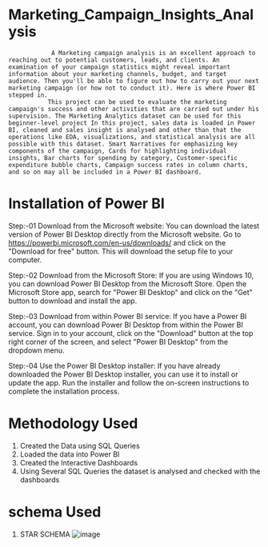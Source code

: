 # Marketing_Campaign_Insights_Analysis

                A Marketing campaign analysis is an excellent approach to reaching out to potential customers, leads, and clients. An examination of your campaign statistics might reveal important information about your marketing channels, budget, and target audience. Then you'll be able to figure out how to carry out your next marketing campaign (or how not to conduct it). Here is where Power BI stepped in.
               This project can be used to evaluate the marketing campaign's success and other activities that are carried out under his supervision. The Marketing Analytics dataset can be used for this beginner-level project In this project, sales data is loaded in Power BI, cleaned and sales insight is analysed and other than that the operations like EDA, visualizations, and statistical analysis are all possible with this dataset. Smart Narratives for emphasizing key components of the campaign, Cards for highlighting individual insights, Bar charts for spending by category, Customer-specific expenditure bubble charts, Campaign success rates in column charts, and so on may all be included in a Power BI dashboard.
               
# Installation of Power BI
Step:-01 Download from the Microsoft website: You can download the latest version of Power BI Desktop directly from the Microsoft website. Go to https://powerbi.microsoft.com/en-us/downloads/ and click on the "Download for free" button. This will download the setup file to your computer.

Step:-02 Download from the Microsoft Store: If you are using Windows 10, you can download Power BI Desktop from the Microsoft Store. Open the Microsoft Store app, search for "Power BI Desktop" and click on the "Get" button to download and install the app.

Step:-03 Download from within Power BI service: If you have a Power BI account, you can download Power BI Desktop from within the Power BI service. Sign in to your account, click on the "Download" button at the top right corner of the screen, and select "Power BI Desktop" from the dropdown menu.

Step:-04 Use the Power BI Desktop installer: If you have already downloaded the Power BI Desktop installer, you can use it to install or update the app. Run the installer and follow the on-screen instructions to complete the installation process.

# Methodology Used
1. Created the Data using SQL Queries
2. Loaded the data into Power BI 
3. Created the Interactive Dashboards
4. Using Several SQL Queries the dataset is analysed and checked with the dashboards

# schema Used 
1. STAR SCHEMA
![image](https://user-images.githubusercontent.com/82249340/225065623-715f6ffa-30b5-4745-a568-e38e47adabaa.png)
